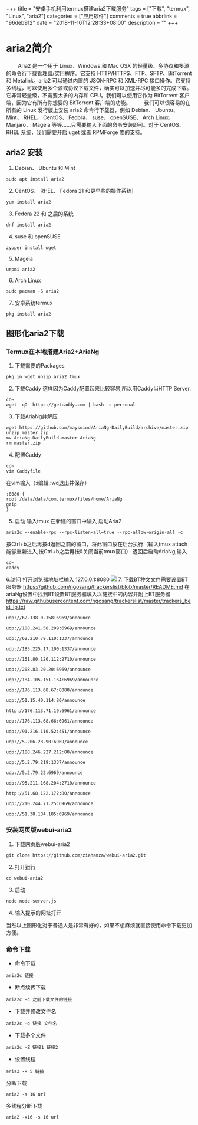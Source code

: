 +++
title = "安卓手机利用termux搭建aria2下载服务"
tags = ["下载", "termux", "Linux", "aria2"]
categories = ["应用软件"]
comments = true
abbrlink = "96deb912"
date = "2018-11-10T12:28:33+08:00"
description = ""
+++

aria2简介
====

&emsp;&emsp; Aria2 是一个用于 Linux、Windows 和 Mac OSX 的轻量级、多协议和多源的命令行下载管理器/实用程序。它支持 HTTP/HTTPS、FTP、SFTP、BitTorrent 和 Metalink。aria2 可以通过内置的 JSON-RPC 和 XML-RPC 接口操作。它支持多线程，可以使用多个源或协议下载文件，确实可以加速并尽可能多的完成下载。它非常轻量级，不需要太多的内存和 CPU。我们可以使用它作为 BitTorrent 客户端，因为它有所有你想要的 BitTorrent 客户端的功能。
&emsp;&emsp; 我们可以很容易的在所有的 Linux 发行版上安装 aria2 命令行下载器，例如 Debian、 Ubuntu、 Mint、 RHEL、 CentOS、 Fedora、 suse、 openSUSE、 Arch Linux、 Manjaro、 Mageia 等等……只需要输入下面的命令安装即可。对于 CentOS、 RHEL 系统，我们需要开启 uget 或者 RPMForge 库的支持。


## aria2 安装
1. Debian、 Ubuntu 和 Mint
```
sudo apt install aria2
```
2. CentOS、 RHEL、 Fedora 21 和更早些的操作系统]
```
yum install aria2
```
3. Fedora 22 和 之后的系统
```
dnf install aria2
```
4. suse 和 openSUSE
```
zypper install wget
```
5. Mageia
```
urpmi aria2
```
6. Arch Linux
```
sudo pacman -S aria2
```
7. 安卓系统termux
```
pkg install aria2
```
## 图形化aria2下载
### Termux在本地搭建Aria2+AriaNg
1. 下载需要的Packages
```
pkg in wget unzip aria2 tmux
```
2. 下载Caddy
这样因为Caddy配置起来比较容易,所以用Caddy当HTTP Server.
```
cd~
wget -qO- https://getcaddy.com | bash -s personal
```
3. 下载AriaNg并解压
```
wget https://github.com/mayswind/AriaNg-DailyBuild/archive/master.zip
unzip master.zip
mv AriaNg-DailyBuild-master AriaNg
rm master.zip
```
4. 配置Caddy
```
cd~
vim Caddyfile 
```
在vim输入（:i编辑,:wq退出并保存）
```
:8080 {
root /data/data/com.termux/files/home/AriaNg
gzip
}
```
5. 启动
输入tmux
在新建的窗口中输入 启动Aria2
```
aria2c --enable-rpc --rpc-listen-all=true --rpc-allow-origin-all -c
```
按Ctrl+b之后再按d返回之前的窗口，将此窗口放在后台执行（输入tmux attach能够重新进入,按Ctrl+b之后再按&关闭当前tmux窗口）
返回后启动AriaNg,输入
```
cd~
caddy
```
6.访问
打开浏览器地址栏输入
127.0.0.1:8080
<escape><!-- more --></escape>
![](01.jpg)
7. 下载BT种文文件需要设置BT服务器
https://github.com/ngosang/trackerslist/blob/master/README.md
在ariaNg设置中找到BT设置BT服务器填入以链接中的内容并附上BT服务器
https://raw.githubusercontent.com/ngosang/trackerslist/master/trackers_best_ip.txt
```
udp://62.138.0.158:6969/announce

udp://188.241.58.209:6969/announce

udp://62.210.79.110:1337/announce

udp://185.225.17.100:1337/announce

udp://151.80.120.112:2710/announce

udp://208.83.20.20:6969/announce

udp://184.105.151.164:6969/announce

udp://176.113.68.67:8080/announce

udp://51.15.40.114:80/announce

http://176.113.71.19:6961/announce

udp://176.113.68.66:6961/announce

udp://91.216.110.52:451/announce

udp://5.206.28.90:6969/announce

udp://188.246.227.212:80/announce

udp://5.2.79.219:1337/announce

udp://5.2.79.22:6969/announce

udp://95.211.168.204:2710/announce

http://51.68.122.172:80/announce

udp://210.244.71.25:6969/announce

udp://51.38.184.185:6969/announce
```
### 安装网页版webui-aria2
1. 下载网页版webui-aria2
```
git clone https://github.com/ziahamza/webui-aria2.git
```
2. 打开运行
```
cd webui-aria2
```
3. 启动
```
node node-server.js
```
4. 输入提示的网址打开

当然以上图形化对于普通人是非常有好的，如果不想麻烦就直接使用命令下载更加方便。

### 命令下载
* 命令下载
```
aria2c 链接
```
* 断点续传下载
```
aria2c -c 之前下载文件的链接
```
* 下载并修改文件名
```
aria2c -o 链接 文件名
```
* 下载多个文件
```
aria2c -Z 链接1 链接2
```
* 设置线程
```
aria2 -x 5 链接
```
分断下载
```
aria2 -s 16 url
```
多线程分断下载
```
aria2 -x16 -s 16 url
```
